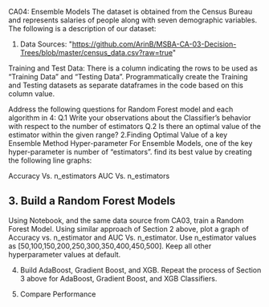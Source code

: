 CA04: Ensemble Models
The dataset is obtained from the Census Bureau and represents salaries of people along
with seven demographic variables. The following is a description of our dataset:

1. Data Sources:
"https://github.com/ArinB/MSBA-CA-03-Decision-Trees/blob/master/census_data.csv?raw=true"

Training and Test Data: There is a column indicating the rows to be used as “Training Data” and “Testing Data”. Programmatically create the Training and Testing datasets as separate dataframes in the code based on this column value.

Address the following questions for Random Forest model and each algorithm in 4:
Q.1 Write your observations about the Classifier’s behavior with respect to the
number of estimators
Q.2 Is there an optimal value of the estimator within the given range?
2.Finding Optimal Value of a key Ensemble Method Hyper-parameter
For Ensemble Models, one of the key hyper-parameter is number of “estimators”.
find its best value by creating the following line graphs:

Accuracy Vs. n_estimators
AUC Vs. n_estimators

## 3. Build a Random Forest Models
Using Notebook, and the same data source from CA03, train a Random Forest Model.
Using similar approach of Section 2 above, plot a graph of Accuracy vs. n_estimator
and AUC Vs. n_estimator. Use n_estimator values as [50,100,150,200,250,300,350,400,450,500].
Keep all other hyperparameter values at default.


4. Build AdaBoost, Gradient Boost, and XGB.
Repeat the process of Section 3 above for AdaBoost, Gradient Boost, and XGB Classifiers.

5. Compare Performance
